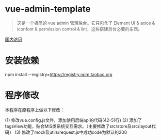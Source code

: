 # vue-admin-template

> 这是一个极简的 vue admin 管理后台。它只包含了 Element UI & axios & iconfont & permission control & lint，这些搭建后台必要的东西。

[国内访问](https://panjiachen.gitee.io/vue-admin-template)

# 安装依赖

npm install --registry=<https://registry.npm.taobao.org>

# 程序修改

本程序在原程序上做以下修改：

(1) 修改vue.config.js文件，添加使用后端api的代码(42-51行)
(2) 添加了tagsView功能，贴合MIS类系统交互需求。（主要修改了src/store及src/layout代码）
(3) 修改了mock及utils/request.js中成功code为默认的200
